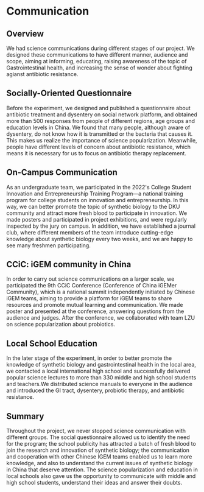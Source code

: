 # Communication

## Overview

We had science communications during different stages of our project. We designed these communications to have different manner, audience and scope, aiming at informing, educating, raising awareness of the topic of Gastrointestinal health, and increasing the sense of wonder about fighting agianst antibiotic resistance.

## Socially-Oriented Questionnaire

Before the experiment, we designed and published a questionnaire about antibiotic treatment and dysentery on social network platform, and obtained more than 500 responses from people of different regions, age groups and education levels in China. We found that many people, although aware of dysentery, do not know how it is transmitted or the bacteria that causes it. This makes us realize the importance of science popularization. Meanwhile, people have different levels of concern about antibiotic resistance, which means it is necessary for us to focus on antibiotic therapy replacement.
<!-- todo: add pic of questionaire -->

## On-Campus Communication

As an undergraduate team, we participated in the 2022's College Student Innovation and Entrepreneurship Training Program—a national training program for college students on innovation and entrepreneurship. In this way, we can better promote the topic of synthetic biology to the DKU community and attract more fresh blood to participate in innovation. We made posters and participated in project exhibitions, and were regularly inspected by the jury on campus. In addition, we have established a journal club, where different members of the team introduce cutting-edge knowledge about synthetic biology every two weeks, and we are happy to see many freshmen participating.
<!-- todo: add pic of poster, journal club, club expo -->

## CCiC: iGEM community in China

In order to carry out science communications on a larger scale, we participated the 9th CCiC Conference (Conference of China iGEMer Community), which is a national summit independently initiated by Chinese iGEM teams, aiming to provide a platform for iGEM teams to share resources and promote mutual learning and communication. We made poster and presented at the conference, answering questions from the audience and judges. After the conference, we collaborated with team LZU on science popularization about probiotics.
<!-- todo: add pic of meeting and video -->

## Local School Education

In the later stage of the experiment, in order to better promote the knowledge of synthetic biology and gastrointestinal health in the local area, we contacted a local international high school and successfully delivered popular science lectures to more than 330 middle and high school students and teachers.We distributed science manuals to everyone in the audience and introduced the GI tract, dysentery, probiotic therapy, and antibiotic resistance.
<!-- todo: add pic of manual and meeting -->

## Summary

Throughout the project, we never stopped science communication with different groups. The social questionnaire allowed us to identify the need for the program; the school publicity has attracted a batch of fresh blood to join the research and innovation of synthetic biology; the communication and cooperation with other Chinese IGEM teams enabled us to learn more knowledge, and also to understand the current issues of synthetic biology in China that deserve attention. The science popularization and education in local schools also gave us the opportunity to communicate with middle and high school students, understand their ideas and answer their doubts.


